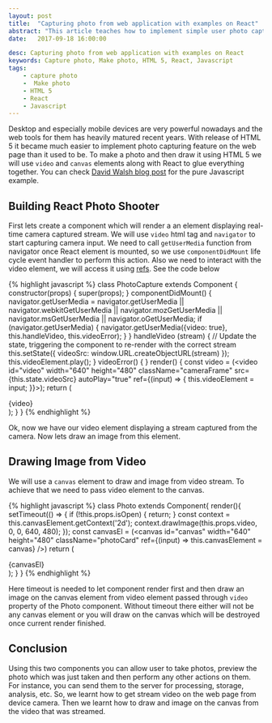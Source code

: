 ```yaml
---
layout: post
title:  "Capturing photo from web application with examples on React"
abstract: "This article teaches how to implement simple user photo capturing using HTML 5 a bit of Javascript with examples on React"
date:   2017-09-18 16:00:00

desc: Capturing photo from web application with examples on React
keywords: Capture photo, Make photo, HTML 5, React, Javascript
tags:
    - capture photo
    -  Make photo
    - HTML 5
    - React
    - Javascript
---
```


Desktop and especially mobile devices are very powerful nowadays and the web tools for them has heavily matured recent years. With release of HTML 5 it became much easier to implement photo capturing feature on the web page than it used to be. To make a photo and then draw it using HTML 5 we will use `video` and `canvas` elements along with React to glue everything together. You can check [David Walsh blog post][DavidWalsh_Blog] for the pure Javascript example.

## Building React Photo Shooter

First lets create a component which will render a an element displaying real-time camera captured stream. We will use `video` html tag and `navigator` to start capturing camera input. We need to call `getUserMedia` function from navigator once React element is mounted, so we use `componentDidMount` life cycle event handler to perform this action. Also we need to interact with the video element, we will access it using [refs][refs]. See the code below

{% highlight javascript  %}
class PhotoCapture extends Component {
  constructor(props) {
    super(props);
  }
  componentDidMount() {
    navigator.getUserMedia = navigator.getUserMedia || navigator.webkitGetUserMedia || navigator.mozGetUserMedia || navigator.msGetUserMedia || navigator.oGetUserMedia;
    if (navigator.getUserMedia) {
        navigator.getUserMedia({video: true}, this.handleVideo, this.videoError);
    }
  }
  handleVideo (stream) {
    // Update the state, triggering the component to re-render with the correct stream
    this.setState({ videoSrc: window.URL.createObjectURL(stream) });
    this.videoElement.play();
  }
  videoError() {
  }
  render() {
    const video = (<video id="video" width="640" height="480" className="cameraFrame" src={this.state.videoSrc} autoPlay="true"
        ref={(input) => { this.videoElement = input; }}></video>);
    return (
      <div>
        {video}
      </div>
    );
  }
}
{% endhighlight %}

Ok, now we have our video element displaying a stream captured from the camera. Now lets draw an image from this element.

## Drawing Image from Video

We will use a `canvas` element to draw and image from video stream. To achieve that we need to pass video element to the canvas.

{% highlight javascript  %}
class Photo extends Component{
    render(){
        setTimeout(() => {
            if (!this.props.isOpen) {
                return;
            }
            const context = this.canvasElement.getContext('2d');
            context.drawImage(this.props.video, 0, 0, 640, 480);
        });
        const canvasEl = (<canvas id="canvas" width="640" height="480" className="photoCard" ref={(input) => this.canvasElement = canvas} />)
        return (
            <div className="content">
                {canvasEl}
            </div>);
    }
}
{% endhighlight %}

Here timeout is needed to let component render first and then draw an image on the canvas element from video element passed through `video` property of the Photo component. Without timeout there either will not be any canvas element or you will draw on the canvas which will be destroyed once current render finished.

## Conclusion

Using this two components you can allow user to take photos, preview the photo which was just taken and then perform any other actions on them. For instance, you can send them to the server for processing, storage, analysis, etc. So, we learnt how to get stream video on the web page from device camera. Then we learnt how to draw and image on the canvas from the video that was streamed.

[DavidWalsh_Blog]:https://davidwalsh.name/browser-camera
[refs]:https://facebook.github.io/react/docs/refs-and-the-dom.html